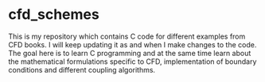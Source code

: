 # cfd_schemes
This is my repository which contains C code for different examples from CFD books. I will keep updating it as and when I make changes to the code. The goal here is to learn C programming and at the same time learn about the mathematical formulations specific to CFD, implementation of boundary conditions and different coupling algorithms.
